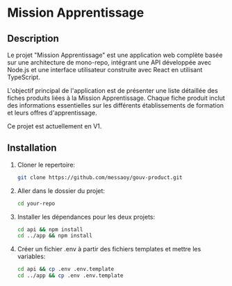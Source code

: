 # Mission Apprentissage



## Description

Le projet "Mission Apprentissage" est une application web complète basée sur une architecture de mono-repo, intégrant une API développée avec Node.js et une interface utilisateur construite avec React en utilisant TypeScript.

L'objectif principal de l'application est de présenter une liste détaillée des fiches produits liées à la Mission Apprentissage. Chaque fiche produit inclut des informations essentielles sur les différents établissements de formation et leurs offres d'apprentissage.

   Ce projet est actuellement en V1.
## Installation

1. Cloner le repertoire:
   ```bash
   git clone https://github.com/messaoy/gouv-product.git
   ```
2. Aller dans le dossier du projet:
   ```bash
   cd your-repo
   ```
3. Installer les dépendances pour les deux projets:
   ```bash
   cd api && npm install
   cd ../app && npm install
   ```

4. Créer un fichier .env à partir des fichiers templates et mettre les variables:
   ```bash
   cd api && cp .env .env.template
   cd ../app && cp .env .env.template
   ```
